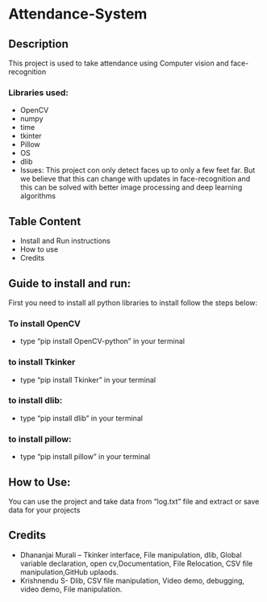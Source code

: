 # Attendance-System
## Description
This project is used to take attendance using Computer vision and face-recognition
### Libraries used:
+ OpenCV
+ numpy
+ time
+ tkinter
+ Pillow
+ OS
+ dlib
+ Issues:
This project con only detect faces up to only a few feet far.	But we believe that this can change with updates in face-recognition and this can be solved with better image processing and deep learning algorithms 
## Table Content
+ Install and Run instructions
+ How to use
+ Credits
## Guide to install and run:
First you need to install all python libraries to install follow the steps below:
### To install OpenCV
+ type “pip install OpenCV-python” in your terminal
### to install Tkinker
+ type “pip install Tkinker” in your terminal
### to install dlib:
+ type “pip install dlib” in your terminal
### to install pillow:
+ type “pip install pillow” in your terminal

## How to Use:
You can use the project and take data from “log.txt” file and extract or save data for your projects

## Credits
+ Dhananjai Murali – Tkinker interface, File manipulation, dlib, Global variable declaration, open cv,Documentation, File Relocation, CSV file manipulation,GitHub uplaods.
+ Krishnendu S- Dlib, CSV file manipulation, Video demo, debugging, video demo, File manipulation.
